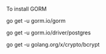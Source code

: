 To install GORM

go get -u gorm.io/gorm

go get -u gorm.io/driver/postgres

go get -u golang.org/x/crypto/bcrypt
